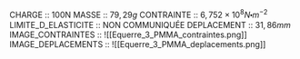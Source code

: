 CHARGE :: 100N
MASSE :: $79,29g$ 
CONTRAINTE :: $6,752\times 10^{8}N\centerdot m^{-2}$ 
LIMITE_D_ELASTICITE :: NON COMMUNIQUÉE 
DEPLACEMENT :: $31,86mm$
IMAGE_CONTRAINTES :: ![[Equerre_3_PMMA_contraintes.png]]
IMAGE_DEPLACEMENTS :: ![[Equerre_3_PMMA_deplacements.png]]